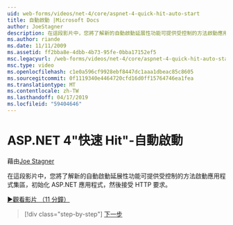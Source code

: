 ```yaml
---
uid: web-forms/videos/net-4/core/aspnet-4-quick-hit-auto-start
title: 自動啟動 |Microsoft Docs
author: JoeStagner
description: 在這段影片中，您將了解新的自動啟動延展性功能可提供受控制的方法啟動應用程式集區，initializ...
ms.author: riande
ms.date: 11/11/2009
ms.assetid: ff2bba8e-4dbb-4b73-95fe-0bba17152ef5
msc.legacyurl: /web-forms/videos/net-4/core/aspnet-4-quick-hit-auto-start
msc.type: video
ms.openlocfilehash: c1e0a596cf9928ebf8447dc1aaa1dbeac85c8605
ms.sourcegitcommit: 0f1119340e4464720cfd16d0ff15764746ea1fea
ms.translationtype: MT
ms.contentlocale: zh-TW
ms.lasthandoff: 04/17/2019
ms.locfileid: "59404646"
---
```

# <a name="aspnet-4-quick-hit---auto-start"></a>ASP.NET 4"快速 Hit"-自動啟動

藉由[Joe Stagner](https://github.com/JoeStagner)

在這段影片中，您將了解新的自動啟動延展性功能可提供受控制的方法啟動應用程式集區，初始化 ASP.NET 應用程式，然後接受 HTTP 要求。 

[&#9654;觀看影片 （11 分鐘）](https://channel9.msdn.com/Blogs/ASP-NET-Site-Videos/aspnet-4-quick-hit-auto-start)

> [!div class="step-by-step"]
> [下一步](aspnet-4-quick-hit-clean-webconfig-files.md)
